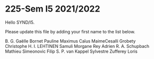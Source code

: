 # 225-Sem I5 2021/2022

Hello SYND/I5.

Please update this file by adding
your first name to the list below.

B. G. Gaëlle
Bornet Pauline
Maximus Caïus
MaimeCesalli
Grobety Christophe
H. I.
LEHTINEN Samuli
Morgane
Rey Adrien
R. A.
Schupbach Mathieu
Simeonovic Filip
S. P.
van Kappel Sylvestre
Zufferey Loris
